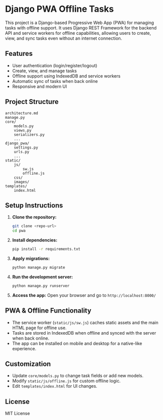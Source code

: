 # Django PWA Offline Tasks

This project is a Django-based Progressive Web App (PWA) for managing tasks with offline support. It uses Django REST Framework for the backend API and service workers for offline capabilities, allowing users to create, view, and sync tasks even without an internet connection.

## Features
- User authentication (login/register/logout)
- Create, view, and manage tasks
- Offline support using IndexedDB and service workers
- Automatic sync of tasks when back online
- Responsive and modern UI

## Project Structure
```
architecture.md
manage.py
core/
    models.py
    views.py
    serializers.py
    ...
django_pwa/
    settings.py
    urls.py
    ...
static/
    js/
        sw.js
        offline.js
    css/
    images/
templates/
    index.html
```

## Setup Instructions
1. **Clone the repository:**
   ```bash
   git clone <repo-url>
   cd pwa
   ```
2. **Install dependencies:**
   ```bash
   pip install -r requirements.txt
   ```
3. **Apply migrations:**
   ```bash
   python manage.py migrate
   ```
4. **Run the development server:**
   ```bash
   python manage.py runserver
   ```
5. **Access the app:**
   Open your browser and go to `http://localhost:8000/`

## PWA & Offline Functionality
- The service worker (`static/js/sw.js`) caches static assets and the main HTML page for offline use.
- Tasks are stored in IndexedDB when offline and synced with the server when back online.
- The app can be installed on mobile and desktop for a native-like experience.

## Customization
- Update `core/models.py` to change task fields or add new models.
- Modify `static/js/offline.js` for custom offline logic.
- Edit `templates/index.html` for UI changes.

## License
MIT License
